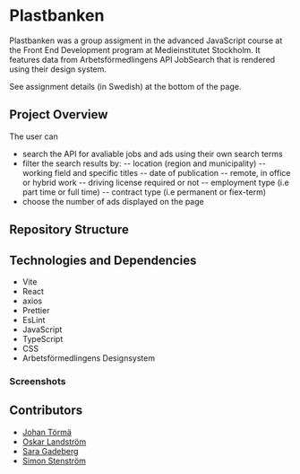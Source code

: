 # Plastbanken

Plastbanken was a group assigment in the advanced JavaScript course at the Front End Development program at Medieinstitutet Stockholm.
It features data from Arbetsförmedlingens API JobSearch that is rendered using their design system.

See assignment details (in Swedish) at the bottom of the page.

## Project Overview

The user can

- search the API for avaliable jobs and ads using their own search terms
- filter the search results by:
  -- location (region and municipality)
  -- working field and specific titles
  -- date of publication
  -- remote, in office or hybrid work
  -- driving license required or not
  -- employment type (i.e part time or full time)
  -- contract type (i.e permanent or fiex-term)
- choose the number of ads displayed on the page

## Repository Structure

## Technologies and Dependencies

- Vite
- React
- axios
- Prettier
- EsLint
- JavaScript
- TypeScript
- CSS
- Arbetsförmedlingens Designsystem

### Screenshots

## Contributors

- [Johan Törmä](https://github.com/JT350120)
- [Oskar Landström](https://github.com/olandstorm)
- [Sara Gadeberg](https://github.com/SaraGdbg)
- [Simon Stenström](https://github.com/bucky-13)
